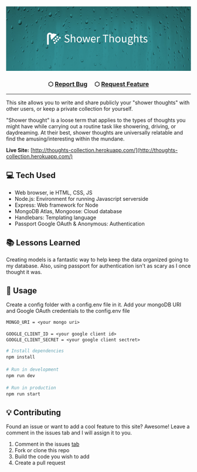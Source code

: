 ![Shower Thoughts](./public/images/readme.png)

<h3 align="center">
    &#x2B21;
    <a href="https://github.com/NeffCodes/shower_thoughts/issues">Report Bug</a> &nbsp; &nbsp;
    &#x2B21;
    <a href="https://github.com/NeffCodes/shower_thoughts/issues">Request Feature</a>
</h3>

____

This site allows you to write and share publicly your "shower thoughts" with other users, or keep a private collection for yourself.

"Shower thought" is a loose term that applies to the types of thoughts you might have while carrying out a routine task like showering, driving, or daydreaming. At their best, shower thoughts are universally relatable and find the amusing/interesting within the mundane.

**Live Site:** [http://thoughts-collection.herokuapp.com/](http://thoughts-collection.herokuapp.com/)

## 💻 Tech Used

- Web browser, ie HTML, CSS, JS
- Node.js: Environment for running Javascript serverside
- Express: Web framework for Node
- MongoDB Atlas, Mongoose: Cloud database
- Handlebars: Templating language
- Passport Google OAuth & Anonymous: Authentication

## 📚 Lessons Learned

Creating models is a fantastic way to help keep the data organized going to my database. Also, using passport for authentication isn't as scary as I once thought it was.

## 💾 Usage

Create a config folder with a config.env file in it.
Add your mongoDB URI and Google OAuth credentials to the config.env file

```.env
MONGO_URI = <your mongo uri>

GOOGLE_CLIENT_ID = <your google client id>
GOOGLE_CLIENT_SECRET = <your google client sectret>
```

```bash
# Install dependencies
npm install

# Run in development
npm run dev

# Run in production
npm run start
```

## 💡 Contributing

Found an issue or want to add a cool feature to this site? Awesome! Leave a comment in the issues tab and I will assign it to you.

1. Comment in the issues [tab](https://github.com/NeffCodes/shower_thoughts/issues)
2. Fork or clone this repo
3. Build the code you wish to add
4. Create a pull request
